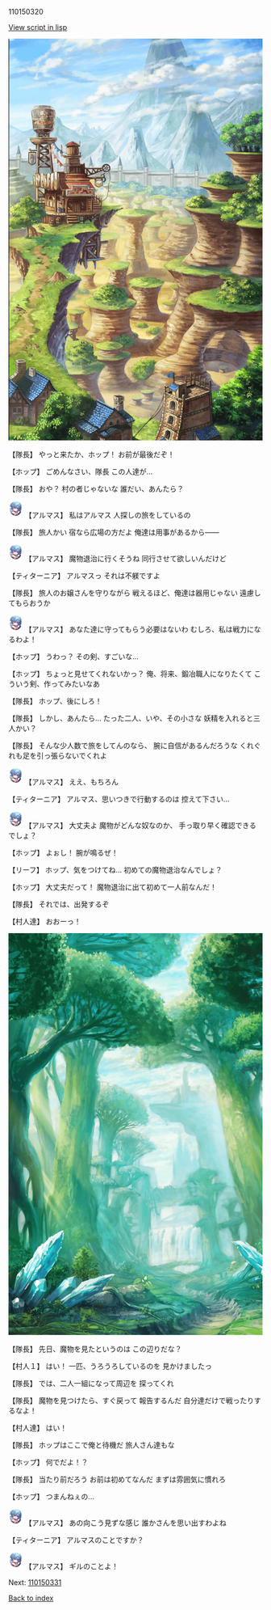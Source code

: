 110150320

[View script in lisp](../scripts/110150320.txt)

![005_Wilderness.png](../images/backgrounds/005_Wilderness.png)

【隊長】
やっと来たか、ホップ！
お前が最後だぞ！

【ホップ】
ごめんなさい、隊長
この人達が…

【隊長】
おや？
村の者じゃないな
誰だい、あんたら？

<img src="../images/units/3103811.png" alt="3103811.png" height="34"/>
【アルマス】
私はアルマス
人探しの旅をしているの

【隊長】
旅人かい
宿なら広場の方だよ
俺達は用事があるから――

<img src="../images/units/3103811.png" alt="3103811.png" height="34"/>
【アルマス】
魔物退治に行くそうね
同行させて欲しいんだけど

【ティターニア】
アルマスっ
それは不躾ですよ

【隊長】
旅人のお嬢さんを守りながら
戦えるほど、俺達は器用じゃない
遠慮してもらおうか

<img src="../images/units/3103811.png" alt="3103811.png" height="34"/>
【アルマス】
あなた達に守ってもらう必要はないわ
むしろ、私は戦力になるわよ！

【ホップ】
うわっ？
その剣、すごいな…

【ホップ】
ちょっと見せてくれないかっ？
俺、将来、鍛冶職人になりたくて
こういう剣、作ってみたいなあ

【隊長】
ホップ、後にしろ！

【隊長】
しかし、あんたら…
たった二人、いや、その小さな
妖精を入れると三人かい？

【隊長】
そんな少人数で旅をしてんのなら、
腕に自信があるんだろうな
くれぐれも足を引っ張らないでくれよ

<img src="../images/units/3103811.png" alt="3103811.png" height="34"/>
【アルマス】
ええ、もちろん

【ティターニア】
アルマス、思いつきで行動するのは
控えて下さい…

<img src="../images/units/3103811.png" alt="3103811.png" height="34"/>
【アルマス】
大丈夫よ
魔物がどんな奴なのか、
手っ取り早く確認できるでしょ？

【ホップ】
よぉし！
腕が鳴るぜ！

【リーフ】
ホップ、気をつけてね…
初めての魔物退治なんでしょ？

【ホップ】
大丈夫だって！
魔物退治に出て初めて一人前なんだ！

【隊長】
それでは、出発するぞ

【村人達】
おおーっ！

![forest.png](../images/backgrounds/forest.png)

【隊長】
先日、魔物を見たというのは
この辺りだな？

【村人１】
はい！
一匹、うろうろしているのを
見かけましたっ

【隊長】
では、二人一組になって周辺を
探ってくれ

【隊長】
魔物を見つけたら、すぐ戻って
報告するんだ
自分達だけで戦ったりするなよ！

【村人達】
はい！

【隊長】
ホップはここで俺と待機だ
旅人さん達もな

【ホップ】
何でだよ！？

【隊長】
当たり前だろう
お前は初めてなんだ
まずは雰囲気に慣れろ

【ホップ】
つまんねぇの…

<img src="../images/units/3103811.png" alt="3103811.png" height="34"/>
【アルマス】
あの向こう見ずな感じ
誰かさんを思い出すわよね

【ティターニア】
アルマスのことですか？

<img src="../images/units/3103811.png" alt="3103811.png" height="34"/>
【アルマス】
ギルのことよ！

Next: [110150331](110150331.md)

[Back to index](index.md)
